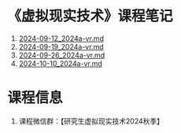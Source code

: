 # 《虚拟现实技术》课程笔记

1. [2024-09-12_2024a-vr.md](../../data/2024a-vr/2024-09-12_2024a-vr.md)
2. [2024-09-19_2024a-vr.md](../../data/2024a-vr/2024-09-19_2024a-vr.md)
3. [2024-09-26_2024a-vr.md](../../data/2024a-vr/2024-09-26_2024a-vr.md)
4. [2024-10-10_2024a-vr.md](../../data/2024a-vr/2024-10-10_2024a-vr.md)

# 课程信息

1. 课程微信群：【研究生虚拟现实技术2024秋季】

